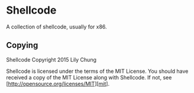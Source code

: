 # Shellcode

A collection of shellcode, usually for x86.

## Copying

Shellcode Copyright 2015 Lily Chung

Shellcode is licensed under the terms of the MIT License.  You should
have received a copy of the MIT License along with Shellcode.  If not,
see [http://opensource.org/licenses/MIT][mit].

[mit]: http://opensource.org/licenses/MIT
